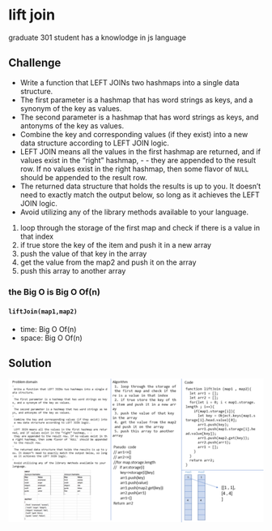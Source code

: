 # lift join
<!-- Short summary or background information -->
graduate 301 student has a knowlodge in js language
## Challenge
<!-- Description of the challenge -->
- Write a function that LEFT JOINs two hashmaps into a single data structure.
- The first parameter is a hashmap that has word strings as keys, and a synonym of the key as values.
- The second parameter is a hashmap that has word strings as keys, and antonyms of the key as values.
- Combine the key and corresponding values (if they exist) into a new data structure according to LEFT JOIN logic.
- LEFT JOIN means all the values in the first hashmap are returned, and if values exist in the “right” hashmap, - - they are appended to the result row. If no values exist in the right hashmap, then some flavor of `NULL` should be appended to the result row.
- The returned data structure that holds the results is up to you. It doesn’t need to exactly match the output below, so long as it achieves the LEFT JOIN logic.
- Avoid utilizing any of the library methods available to your language.
<!-- What approach did you take? Why? What is the Big O space/time for this approach? -->
 1. loop through the storage of the first map and check if there is a value in that index
 2. if true store the key of the item and push it in a new array 
 3. push the value of that key in the array
 4. get the value from the map2 and push it on the array 
 5. push this array to another array


### the Big O is Big O Of(n)
#### `liftJoin(map1,map2)`
- time: Big O Of(n)
- space: Big O Of(n)


## Solution
<!-- Embedded whiteboard image -->
![array-reverse](../../assets/liftjoin.png)



